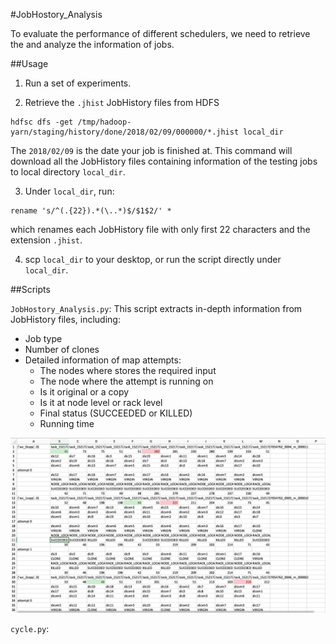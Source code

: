 #JobHostory_Analysis

To evaluate the performance of different schedulers, we need to retrieve the and analyze the information of jobs.

##Usage

1. Run a set of experiments.

2. Retrieve the `.jhist` JobHistory files from HDFS
```
hdfsc dfs -get /tmp/hadoop-yarn/staging/history/done/2018/02/09/000000/*.jhist local_dir
```
The `2018/02/09` is the date your job is finished at. This command will download all the JobHistory files containing information of the testing jobs to local directory `local_dir`.

3. Under `local_dir`, run:
```
rename 's/^(.{22}).*(\..*)$/$1$2/' *
```
which renames each JobHistory file with only first 22 characters and the extension `.jhist`.

4. scp `local_dir` to your desktop, or run the script directly under `local_dir`.

##Scripts

`JobHostory_Analysis.py`: This script extracts in-depth information from JobHistory files, including:

- Job type
- Number of clones
- Detailed information of map attempts:
	* The nodes where stores the required input
	* The node where the attempt is running on
	* Is it original or a copy
	* Is it at node level or rack level
	* Final status (SUCCEEDED or KILLED)
	* Running time
	
<img src="../pic/history.jpg" width="1200" />

`cycle.py`: 
